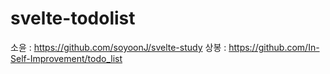 # svelte-todolist

소윤 : https://github.com/soyoonJ/svelte-study
상봉 : https://github.com/In-Self-Improvement/todo_list
